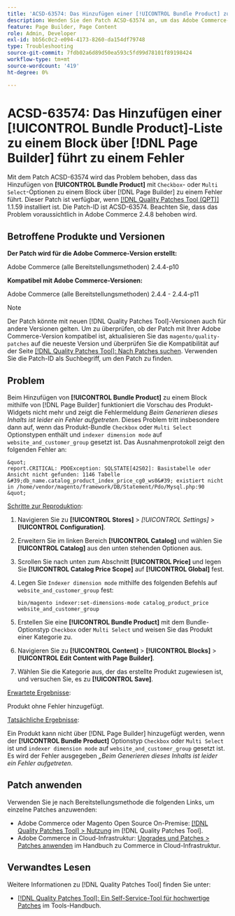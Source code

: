 ```yaml
---
title: 'ACSD-63574: Das Hinzufügen einer [!UICONTROL Bundle Product] zum Block via  [!DNL Page Builder]  zu einem Fehler'
description: Wenden Sie den Patch ACSD-63574 an, um das Adobe Commerce-Problem zu beheben, bei dem das Hinzufügen von **[!UICONTROL Bundle Product]** mit den Optionen „Checkbox“ oder „Multi Select“ zu einem Block über  [!DNL Page Builder]  zu einem Fehler führt.
feature: Page Builder, Page Content
role: Admin, Developer
exl-id: bb56c0c2-e094-4173-8260-da154df79748
type: Troubleshooting
source-git-commit: 7fdb02a6d89d50ea593c5fd99d78101f89198424
workflow-type: tm+mt
source-wordcount: '419'
ht-degree: 0%

---
```


# ACSD-63574: Das Hinzufügen einer [!UICONTROL Bundle Product]-Liste zu einem Block über [!DNL Page Builder] führt zu einem Fehler

Mit dem Patch ACSD-63574 wird das Problem behoben, dass das Hinzufügen von **[!UICONTROL Bundle Product]** mit `Checkbox`- oder `Multi Select`-Optionen zu einem Block über [!DNL Page Builder] zu einem Fehler führt. Dieser Patch ist verfügbar, wenn [[!DNL Quality Patches Tool (QPT)]](/help/tools/quality-patches-tool/quality-patches-tool-to-self-serve-quality-patches.md) 1.1.59 installiert ist. Die Patch-ID ist ACSD-63574. Beachten Sie, dass das Problem voraussichtlich in Adobe Commerce 2.4.8 behoben wird.

## Betroffene Produkte und Versionen

**Der Patch wird für die Adobe Commerce-Version erstellt:**

Adobe Commerce (alle Bereitstellungsmethoden) 2.4.4-p10

**Kompatibel mit Adobe Commerce-Versionen:**

Adobe Commerce (alle Bereitstellungsmethoden) 2.4.4 - 2.4.4-p11

>[!NOTE]
>
>Der Patch könnte mit neuen [!DNL Quality Patches Tool]-Versionen auch für andere Versionen gelten. Um zu überprüfen, ob der Patch mit Ihrer Adobe Commerce-Version kompatibel ist, aktualisieren Sie das `magento/quality-patches` auf die neueste Version und überprüfen Sie die Kompatibilität auf der Seite [[!DNL Quality Patches Tool]: Nach Patches suchen](https://experienceleague.adobe.com/tools/commerce-quality-patches/index.html). Verwenden Sie die Patch-ID als Suchbegriff, um den Patch zu finden.

## Problem

Beim Hinzufügen von **[!UICONTROL Bundle Product]** zu einem Block mithilfe von [!DNL Page Builder] funktioniert die Vorschau des Produkt-Widgets nicht mehr und zeigt die Fehlermeldung *Beim Generieren dieses Inhalts ist leider ein Fehler aufgetreten*. Dieses Problem tritt insbesondere dann auf, wenn das Produkt-Bundle `Checkbox` oder `Multi Select` Optionstypen enthält und `indexer dimension mode` auf `website_and_customer_group` gesetzt ist. Das Ausnahmenprotokoll zeigt den folgenden Fehler an:

    &quot;
    report.CRITICAL: PDOException: SQLSTATE[42S02]: Basistabelle oder Ansicht nicht gefunden: 1146 Tabelle &#39;db_name.catalog_product_index_price_cg0_ws0&#39; existiert nicht in /home/vendor/magento/framework/DB/Statement/Pdo/Mysql.php:90
    &quot;

<u>Schritte zur Reproduktion</u>:

1. Navigieren Sie zu **[!UICONTROL Stores]** > *[!UICONTROL Settings]* > **[!UICONTROL Configuration]**.
1. Erweitern Sie im linken Bereich **[!UICONTROL Catalog]** und wählen Sie **[!UICONTROL Catalog]** aus den unten stehenden Optionen aus.
1. Scrollen Sie nach unten zum Abschnitt **[!UICONTROL Price]** und legen Sie **[!UICONTROL Catalog Price Scope]** auf **[!UICONTROL Global]** fest.
1. Legen Sie `Indexer dimension mode` mithilfe des folgenden Befehls auf `website_and_customer_group` fest:

   `bin/magento indexer:set-dimensions-mode catalog_product_price website_and_customer_group`

1. Erstellen Sie eine **[!UICONTROL Bundle Product]** mit dem Bundle-Optionstyp `Checkbox` oder `Multi Select` und weisen Sie das Produkt einer Kategorie zu.
1. Navigieren Sie zu **[!UICONTROL Content]** > **[!UICONTROL Blocks]** > **[!UICONTROL Edit Content with Page Builder]**.
1. Wählen Sie die Kategorie aus, der das erstellte Produkt zugewiesen ist, und versuchen Sie, es zu **[!UICONTROL Save]**.

<u>Erwartete Ergebnisse</u>:

Produkt ohne Fehler hinzugefügt.

<u>Tatsächliche Ergebnisse</u>:

Ein Produkt kann nicht über [!DNL Page Builder] hinzugefügt werden, wenn der **[!UICONTROL Bundle Product]** Optionstyp `Checkbox` oder `Multi Select` ist und `indexer dimension mode` auf `website_and_customer_group` gesetzt ist. Es wird der Fehler ausgegeben *„Beim Generieren dieses Inhalts ist leider ein Fehler aufgetreten*.


## Patch anwenden

Verwenden Sie je nach Bereitstellungsmethode die folgenden Links, um einzelne Patches anzuwenden:

* Adobe Commerce oder Magento Open Source On-Premise: [[!DNL Quality Patches Tool] > Nutzung](/help/tools/quality-patches-tool/usage.md) im [!DNL Quality Patches Tool].
* Adobe Commerce in Cloud-Infrastruktur: [Upgrades und Patches > Patches anwenden](https://experienceleague.adobe.com/docs/commerce-cloud-service/user-guide/develop/upgrade/apply-patches.html) im Handbuch zu Commerce in Cloud-Infrastruktur.


## Verwandtes Lesen

Weitere Informationen zu [!DNL Quality Patches Tool] finden Sie unter:

* [[!DNL Quality Patches Tool]: Ein Self-Service-Tool für hochwertige Patches](/help/tools/quality-patches-tool/quality-patches-tool-to-self-serve-quality-patches.md) im Tools-Handbuch.
